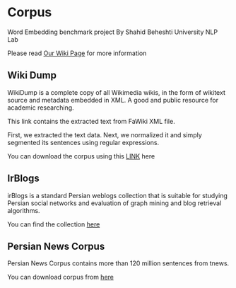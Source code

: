 # Corpus
Word Embedding benchmark project By Shahid Beheshti University NLP Lab

Please read [Our Wiki Page](https://github.com/sehsanm/embedding-benchmark/wiki) for more information

## Wiki Dump
WikiDump is a complete copy of all Wikimedia wikis, in the form of wikitext source and metadata embedded in XML. A good and public resource for academic researching.
    
This link contains the extracted text from FaWiki XML file.
    
First, we extracted the text data. Next, we normalized it and simply segmented its sentences using regular expressions.
    
You can download the corpus using this [LINK](https://sbuacir-my.sharepoint.com/:f:/g/personal/se_mahmoudi_sbu_ac_ir/EtCWTI-YEoRLiA3G3GtZOPQByjWXef5qPthP-XzIY3xqdA?e=sdbsjY) here

## IrBlogs
irBlogs is a standard Persian weblogs collection that is suitable for studying Persian social networks and evaluation of graph mining and blog retrieval algorithms.

You can find the collection [here](http://dbrg.ut.ac.ir/irblogs/)

## Persian News Corpus
Persian News Corpus contains more than 120 million sentences from tnews.

You can download corpus from [here](https://sbuacir-my.sharepoint.com/:f:/g/personal/se_mahmoudi_sbu_ac_ir/EtCWTI-YEoRLiA3G3GtZOPQByjWXef5qPthP-XzIY3xqdA?e=sdbsjY)
